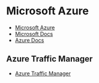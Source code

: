 # Microsoft Azure
- [Microsoft Azure](https://azure.microsoft.com/)
- [Microsoft Docs](https://docs.microsoft.com/)
- [Azure Docs](https://docs.microsoft.com/azure)

## Azure Traffic Manager
- [Azure Traffic Manager](https://docs.microsoft.com/azure/traffic-manager/)
